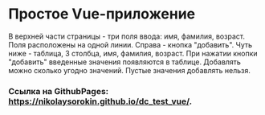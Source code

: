 # Простое Vue-приложение
В верхней части страницы - три поля ввода: имя, фамилия, возраст. Поля расположены на одной линии. 
Справа - кнопка "добавить". Чуть ниже - таблица, 3 столбца, имя, фамилия, возраст. 
При нажатии кнопки "добавить" введенные значения появляются в таблице. Добавлять можно сколько угодно значений. Пустые значения добавлять нельзя.
### Ссылка на GithubPages: https://nikolaysorokin.github.io/dc_test_vue/.
